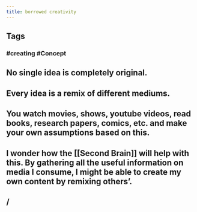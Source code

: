 ```yaml
---
title: borrowed creativity
---
```


## Tags
### #creating #Concept
## No single idea is completely original.
## Every idea is a remix of different mediums.
## You watch movies, shows, youtube videos, read books, research papers, comics, etc. and make your own assumptions based on this.
## I wonder how the [[Second Brain]] will help with this. By gathering all the useful information on media I consume, I might be able to create my own content by remixing others’.
## /
